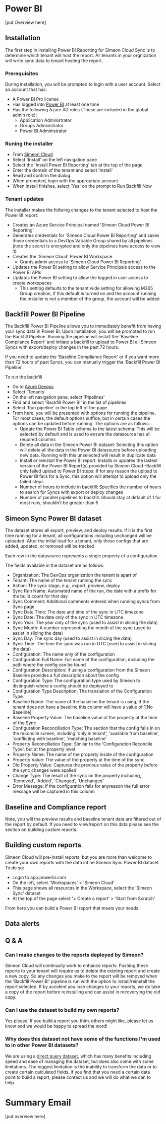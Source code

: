 # Power BI
[put Overview here]

## Installation
The first step in installing Power BI Reporting for Simeon Cloud Sync is to determine which tenant will host the report. All tenants in your orgnization will write sync data to tenant hosting the report.

### Prerequisites
During installation, you will be prompted to login with a user account. Select an account that has:
- A Power BI Pro license
- Has logged into [Power BI](https://app.powerbi.com) at least one time
- Has the following Azure AD roles (These are included in the global admin role):
    - Application Administrator
    - Groups Administrator
    - Power BI Administrator

### Runing the installer
- From [Simeon Cloud](https://app.simeoncloud.com/)
- Select 'Install' on the left navigation pane
- Select the 'Install Power BI Reporting' tab at the top of the page
- Enter the domain of the tenant and select 'Install'
- Read and confirm the dialog
- When prompted, login with the appropriate account
- When install finishes, select 'Yes' on the prompt to Run Backfill Now

### Tenant updates
The installer makes the follwing changes to the tenant selected to host the Power BI report:
- Creates an Azure Service Principal named 'Simeon Cloud Power BI Reporting'
- Generates credentials for 'Simeon Cloud Power BI Reporting' and saves those credentials to a DevOps Variable Group shared by all pipelines (note the secret is encrypted and only the pipelines have access to view it)
- Creates the 'Simeon Cloud' Power BI Workspace
    - Grants admin access to 'Simeon Cloud Power BI Reporting'
- Updates the Power BI setting to allow Service Principals access to the Power BI APIs
- Updates the Power BI setting to allow the logged in user access to create workspaces
    - This setting defaults to the tenant wide setting for allowing M365 Group creation, if this default is turned on and the account running the installer is not a member of the group, the account will be added

## Backfill Power BI Pipeline
The Backfill Power BI Pipeline allows you to immediately benefit from having your sync data in Power BI. Upon installation, you will be prompted to run the Backfill Pipeline. Running the pipeline will install the 'Baseline Compliance Report' and initiate a backfill to upload to Power BI all Simeon Syncs with export/deploy changes in the past 72 hours.

If you need to update the 'Baseline Compliance Report' or if you want more than 72 hours of past Syncs, you can manually trigger the 'Backfill Power BI Pipeline'.

To run the backfill
- Go to [Azure Devops](https://dev.azure.com)
- Select 'Tenants'
- On the left navigation pane, select 'Pipelines'
- Find and select 'Backfill Power BI' in the list of pipelines
- Select 'Run pipeline' in the top left of the page
- From here, you will be presented with options for running the pipeline. For most cases, the default options suffice, but in certain cases the options can be updated before running. The options are as follows:
    - Update the Power BI Table schema to the latest schema: This will be selected by default and is used to ensure the datasource has all required columns
    - Delete all data in the Simeon Power BI dataset: Selecting this option will delete all the data in the Power BI datasource before uploading new data. Running with this unselected will result in duplicate data
    - Install or reinstall the Power BI report: Installs or updates the lastest version of the Power BI Report(s) provided by Simeon Cloud
    -Backfill only failed upload to Power BI steps: If for any reason the upload to Power BI fails for a Sync, this option will attempt to upload only the failed steps
    - Number of hours to include in backfill: Specifies the number of hours to search for Syncs with export or deploy changes
    - Number of parallel pipelines to backfill: Should stay at default of 1 for most runs, shouldn't be greater than 5

## Simeon Sync Power BI dataset
The dataset stores all export, preview, and deploy results. If it is the first time running for a tenant, all configurations including unchanged will be uploaded. After the initial load for a tenant, only those configs that are added, updated, or removed will be tracked.

Each row in the datasource represents a single property of a configuration.

The fields available in the dataset are as follows:
- Organization: The DevOps organization the tenant is apart of
- Tenant: The name of the tenant running the sync
- Action: The sync stage, e.g., export, preview, deploy
- Sync Run Name: Automated name of the run, the date with a prefix for the build count for that day
- Sync Comment: Additional comments entered when running syncs from Sync page
- Sync Date Time: The date and time of the sync in UTC timezone
- Sync Date: The date only of the sync in UTC timezone
- Sync Year: The year only of the sync (used to assist in slicing the data)
- Sync Month: A number representing the month of the sync (used to assist in slicing the data)
- Sync Day: The sync day (used to assist in slicing the data)
- Sync Time: The time the sync was run in UTC (used to assist in slicing the data)
- Configuration: The name only of the configuration
- Configuration Full Name: Full name of the configuration, including the path where the config can be found
- Configuration Description: If using a configuration from the Simeon Baseline provides a full description about the config
- Configuration Type: The configuration type used by Simeon to distinguish where a config should be deployed to
- Configuration Type Description: The translation of the Configuration Type
- Baseline Name: The name of the baseline the tenant is using, if the tenant does not have a baseline this column will have a value of '[No Baseline]'
- Baseline Property Value: The baseline value of the property at the time of the Sync
- Configuration Reconciliation Type: The section that the config falls in on the reconcile screen, including 'only in tenant', 'available from baseline', 'conflicting with baseline', 'matching baseline'
- Property Reconciliation Type: Similar to the 'Configuration Reconcile Type', but at the property level
- Property Name: The name of the property inside of the configuration
- Property Value: The value of the property at the time of the sync
- Old Property Value: Captures the previous value of the property before the sync changes were applied
- Change Type: The result of the sync on the property including, 'Removed', 'Added', 'Changed', 'Unchanged'
- Error Message: If the configuration fails for anyreason the full error message will be captured in this column

## Baseline and Compliance report


Note, you will the preview results and baseline tenant data are filtered out of the report by default. If you need to view/report on this data please see the section on building custom reports.

## Building custom reports
Simeon Cloud will pre-install reports, but you are more than welcome to create your own reports with the data int he Simeon Sync Power BI dataset. To do so:
- Login to app.powerbi.com
- On the left, select 'Workspaces' > 'Simeon Cloud'
- This page shows all resources in the Workspace, select the 'Simeon Sync' dataset
- At the top of the page select '+ Create a report' > 'Start from Scratch'

From here you can build a Power BI report that meets your needs.

## Data alerts

## Q & A
### Can I make changes to the reports deployed by Simeon?
Simeon Cloud will continually work to enhance reports. Pushing these reports to your tenant will require us to delete the existing report and create a new copy. So any changes you make to the report will be removed when the 'Backfill Power BI' pipeline is run with the option to install/reinstall the report selected. If by accident you lose changes to your reports, we do take a copy of the report before reinstalling and can assist in recoverying the old copy.

### Can I use the dataset to build my own reports?
Yes please! If you build a report you think others might like, please let us know and we would be happy to spread the word!

### Why does this dataset not have some of the functions I'm used to in other Power BI datasets?
We are using a [direct query dataset](https://docs.microsoft.com/en-us/power-bi/connect-data/desktop-use-directquery#benefits-of-using-directquery), which has many benefits including speed and ease of managing the dataset, but does also come with some limitations. The biggest limitation is the inability to transform the data or to create certain calculated fields. If you find that you need a certain data point to build a report, please contact us and we will do what we can to help.


# Summary Email
[put overview here]